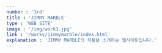 ```yaml
---
number : '3rd'
title : 'JIMMY MARBLE'
type : 'WEB SITE'
image : '/img/work3.jpg'
link : '/works/jimmymarble/index.html'
explanation : 'JIMMY MARBLE의 작품을 소개하는 웹사이트입니다.'
---
```

